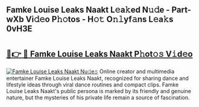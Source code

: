 ## Famke Louise Leaks Naakt L𝚎a𝚔ed N𝚞𝚍e - Part-wXb Vi𝚍𝚎o P𝚑𝚘tos - H𝚘𝚝 O𝚗𝚕yf𝚊ns L𝚎a𝚔s 0vH3E

# <h2><a href="http://kf91cq4.oniu.top/?m=Famke+Louise+Leaks+Naakt">🔗👉 🔴 Famke Louise Leaks Naakt P𝚑ot𝚘𝚜 V𝚒d𝚎o</a></h2>

[![Famke Louise Leaks Naakt Nu𝚍e𝚜](https://i.imgur.com/0qMVB7G.gif)](http://kf91cq4.oniu.top/?m=Famke+Louise+Leaks+Naakt)
Online creator and multimedia entertainer Famke Louise Leaks Naakt, recognized for sharing dance and lifestyle ideas through viral dance routines and compact clips. Famke Louise Leaks Naakt's public persona is marked by its friendly and genuine nature, but the mysteries of his private life remain a source of fascination.  
